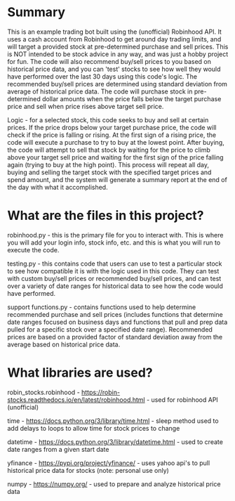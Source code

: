 # Summary
This is an example trading bot built using the (unofficial) Robinhood API.  It uses a cash account from Robinhood to get around day trading limits, and will target a provided stock at pre-determined purchase and sell prices.  This is NOT intended to be stock advice in any way, and was just a hobby project for fun.  The code will also recommend buy/sell prices to you based on historical price data, and you can 'test' stocks to see how well they would have performed over the last 30 days using this code's logic.  The recommended buy/sell prices are determined using standard deviation from average of historical price data.  The code will purchase stock in pre-determined dollar amounts when the price falls below the target purchase price and sell when price rises above target sell price.  

Logic - for a selected stock, this code seeks to buy and sell at certain prices.  If the price drops below your target purchase price, the code will check if the price is falling or rising.  At the first sign of a rising price, the code will execute a purchase to try to buy at the lowest point.  After buying, the code will attempt to sell that stock by waiting for the price to climb above your target sell price and waiting for the first sign of the price falling again (trying to buy at the high point).  This process will repeat all day, buying and selling the target stock with the specified target prices and spend amount, and the system will generate a summary report at the end of the day with what it accomplished.


# What are the files in this project?
robinhood.py - this is the primary file for you to interact with.  This is where you will add your login info, stock info, etc. and this is what you will run to execute the code.  

testing.py - this contains code that users can use to test a particular stock to see how compatible it is with the logic used in this code.  They can test with custom buy/sell prices or recommended buy/sell prices, and can test over a variety of date ranges for historical data to see how the code would have performed.

support functions.py - contains functions used to help determine recommended purchase and sell prices (includes functions that determine date ranges focused on business days and functions that pull and prep data pulled for a specific stock over a specified date range).  Recommended prices are based on a provided factor of standard deviation away from the average based on historical price data.


# What libraries are used?
robin_stocks.robinhood - https://robin-stocks.readthedocs.io/en/latest/robinhood.html - used for robinhood API (unofficial)

time - https://docs.python.org/3/library/time.html - sleep method used to add delays to loops to allow time for stock prices to change

datetime - https://docs.python.org/3/library/datetime.html - used to create date ranges from a given start date

yfinance - https://pypi.org/project/yfinance/ - uses yahoo api's to pull historical price data for stocks (note: personal use only)

numpy - https://numpy.org/ - used to prepare and analyze historical price data
